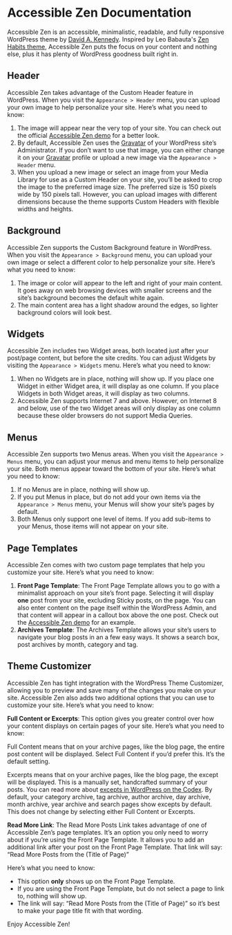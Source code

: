 # Accessible Zen Documentation

Accessible Zen is an accessible, minimalistic, readable, and fully responsive WordPress theme by [David A. Kennedy](http://davidakennedy.com). Inspired by Leo Babauta's [Zen Habits theme](http://zenhabits.net/theme/), Accessible Zen puts the focus on your content and nothing else, plus it has plenty of WordPress goodness built right in.

## Header

Accessible Zen takes advantage of the Custom Header feature in WordPress. When you visit the `Appearance > Header` menu, you can upload your own image to help personalize your site. Here’s what you need to know:

1. The image will appear near the very top of your site. You can check out the official [Accessible Zen demo](http://wpthemes.davidakennedy.com) for a better look.
2. By default, Accessible Zen uses the [Gravatar](http://gravatar.com) of your WordPress site’s Administrator. If you don’t want to use that image, you can either change it on your [Gravatar](http://gravatar.com) profile or upload a new image via the `Appearance > Header` menu.
3. When you upload a new image or select an image from your Media Library for use as a Custom Header on your site, you’ll be asked to crop the image to the preferred image size. The preferred size is 150 pixels wide by 150 pixels tall. However, you can upload images with different dimensions because the theme supports Custom Headers with flexible widths and heights.

## Background

Accessible Zen supports the Custom Background feature in WordPress. When you visit the `Appearance > Background` menu, you can upload your own image or select a different color to help personalize your site. Here’s what you need to know:

1. The image or color will appear to the left and right of your main content. It goes away on web browsing devices with smaller screens and the site’s background becomes the default white again.
2. The main content area has a light shadow around the edges, so lighter background colors will look best.

## Widgets

Accessible Zen includes two Widget areas, both located just after your post/page content, but before the site credits. You can adjust Widgets by visiting the `Appearance > Widgets` menu. Here’s what you need to know:

1. When no Widgets are in place, nothing will show up. If you place one Widget in either Widget area, it will display as one column. If you place Widgets in both Widget areas, it will display as two columns.
2. Accessible Zen supports Internet 7 and above. However, on Internet 8 and below, use of the two Widget areas will only display as one column because these older browsers do not support Media Queries.

## Menus

Accessible Zen supports two Menus areas. When you visit the `Appearance > Menus` menu, you can adjust your menus and menu items to help personalize your site. Both menus appear toward the bottom of your site. Here’s what you need to know:

1. If no Menus are in place, nothing will show up.
2. If you put Menus in place, but do not add your own items via the `Appearance > Menus` menu, your Menus will show your site’s pages by default.
3. Both Menus only support one level of items. If you add sub-items to your Menus, those items will not appear on your site. 

## Page Templates

Accessible Zen comes with two custom page templates that help you customize your site. Here’s what you need to know:

1. **Front Page Template**: The Front Page Template allows you to go with a minimalist approach on your site’s front page. Selecting it will display **one** post from your site, excluding Sticky posts, on the page. You can also enter content on the page itself within the WordPress Admin, and that content will appear in a callout box above the one post. Check out the [Accessible Zen demo](http://wpthemes.davidakennedy.com/accessible-zen/) for an example.
2. **Archives Template**: The Archives Template allows your site’s users to navigate your blog posts in an a few easy ways. It shows a search box, post archives by month, category and tag.

## Theme Customizer

Accessible Zen has tight integration with the WordPress Theme Customizer, allowing you to preview and save many of the changes you make on your site. Accessible Zen also adds two additional options that you can use to customize your site. Here’s what you need to know:

**Full Content or Excerpts**: This option gives you greater control over how your content displays on certain pages of your site. Here’s what you need to know:

Full Content means that on your archive pages, like the blog page, the entire post content will be displayed. Select Full Content if you’d prefer this. It’s the default setting.

Excerpts means that on your archive pages, like the blog page, the except will be displayed. This is a manually set, handcrafted summary of your posts. You can read more about [excepts in WordPress on the Codex](http://codex.wordpress.org/Posts#Descriptions_of_Post_Fields). By default, your category archive, tag archive, author archive, day archive, month archive, year archive and search pages show excepts by default. This does not change by selecting either Full Content or Excerpts.

**Read More Link**: The Read More Posts Link takes advantage of one of Accessible Zen’s page templates. It’s an option you only need to worry about if you’re using the Front Page Template. It allows you to add an additional link after your post on the Front Page Template. That link will say: “Read More Posts from the (Title of Page)”

Here’s what you need to know:

* This option **only** shows up on the Front Page Template.
* If you are using the Front Page Template, but do not select a page to link to, nothing will show up.
* The link will say: “Read More Posts from the (Title of Page)” so it’s best to make your page title fit with that wording.

Enjoy Accessible Zen!